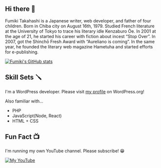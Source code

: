 ## Hi there 👋

Fumiki Takahashi is a Japanese writer, web developer, and father of four children. Born in Chiba city on August 16th, 1979. Studied French literature at the University of Tokyo to trace his literary idle Kenzaburo Ōe. In 2001 at the age of 21, he started his career with fiction about incest “Stop Over”. In 2007, got the Shinchō Fresh Award with “Aureliano is coming”. In the same year, he founded the literary web magazine Hametuha and started efforts for e-publishing.

[![Fumiki's GitHub stats](https://github-readme-stats.vercel.app/api?username=fumikito)](https://github.com/anuraghazra/github-readme-stats)


## Skill Sets 🪛

I'm a WordPress developer. Please visit [my profile](https://profiles.wordpress.org/takahashi_fumiki/) on WordPress.org!

Also familiar with...

- PHP
- JavaScript(Node, React)
- HTML + CSS

## Fun Fact 📺

I'm running my own YouTube channel. Please subscribe! 😁

[![My YouTube](http://img.youtube.com/vi/To6FawdKFwM/maxresdefault.jpg)](https://www.youtube.com/channel/UCP_pT5slj41UApKnR0JknOA)
